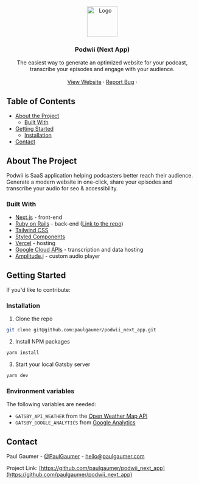 <!-- PROJECT LOGO -->
<br />
<p align="center">
  <a href="https://github.com/paulgaumer/japan_life_stories">
    <img src="src/images/podcast-logo.png" alt="Logo" width="80" height="80">
  </a>

  <h3 align="center">Podwii (Next App)</h3>

  <p align="center">
    The easiest way to generate an optimized website for your podcast, transcribe your episodes and engage with your audience.
    <br />
    <br />
    <a href="https://podwii.com/">View Website</a>
    ·
    <a href="https://www.paulgaumer.com/#contact-form">Report Bug</a>
    ·
  </p>
</p>

<!-- TABLE OF CONTENTS -->

## Table of Contents

- [About the Project](#about-the-project)
  - [Built With](#built-with)
- [Getting Started](#getting-started)
  - [Installation](#installation)
- [Contact](#contact)

<!-- ABOUT THE PROJECT -->

## About The Project

Podwii is SaaS application helping podcasters better reach their audience. Generate a modern website in one-click, share your episodes and transcribe your audio for seo & accessibility.

### Built With

- [Next.js](https://www.nextjs.org/) - front-end
- [Ruby on Rails](https://rubyonrails.org/) - back-end ([Link to the repo](https://github.com/paulgaumer/podwii_rails_api))
- [Tailwind CSS](https://tailwindcss.com)
- [Styled Components](https://styled-components.com/)
- [Vercel](https://vercel.com) - hosting
- [Google Cloud APIs](https://cloud.google.com/) - transcription and data hosting
- [Amplitude.j](https://521dimensions.com/open-source/amplitudejs) - custom audio player

<!-- GETTING STARTED -->

## Getting Started

If you'd like to contribute:

### Installation

1. Clone the repo

```sh
git clone git@github.com:paulgaumer/podwii_next_app.git
```

2. Install NPM packages

```sh
yarn install
```

3. Start your local Gatsby server

```sh
yarn dev
```

### Environment variables

The following variables are needed:

- `GATSBY_API_WEATHER` from the [Open Weather Map API](https://openweathermap.org/)
- `GATSBY_GOOGLE_ANALYTICS` from [Google Analytics](https://analytics.google.com/)

<!-- CONTACT -->

## Contact

Paul Gaumer - [@PaulGaumer](https://twitter.com/@PaulGaumer) - hello@paulgaumer.com

Project Link: [https://github.com/paulgaumer/podwii_next_app](https://github.com/paulgaumer/podwii_next_app)
